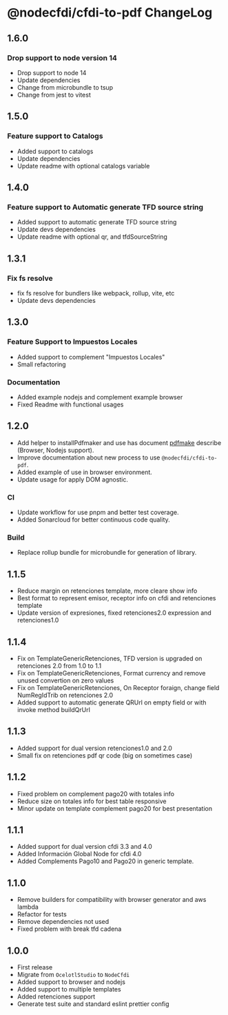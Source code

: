 # @nodecfdi/cfdi-to-pdf ChangeLog

## 1.6.0

### Drop support to node version 14

- Drop support to node 14
- Update dependencies
- Change from microbundle to tsup
- Change from jest to vitest

## 1.5.0

### Feature support to Catalogs

- Added support to catalogs
- Update dependencies
- Update readme with optional catalogs variable

## 1.4.0

### Feature support to Automatic generate TFD source string

- Added support to automatic generate TFD source string
- Update devs dependencies
- Update readme with optional qr, and tfdSourceString

## 1.3.1

### Fix fs resolve

- fix fs resolve for bundlers like webpack, rollup, vite, etc
- Update devs dependencies

## 1.3.0

### Feature Support to Impuestos Locales

- Added support to complement "Impuestos Locales"
- Small refactoring

### Documentation

- Added example nodejs and complement example browser
- Fixed Readme with functional usages

## 1.2.0

- Add helper to installPdfmaker and use has document [pdfmake](https://pdfmake.github.io/docs/0.1/getting-started/) describe (Browser, Nodejs support).
- Improve documentation about new process to use `@nodecfdi/cfdi-to-pdf`.
- Added example of use in browser environment.
- Update usage for apply DOM agnostic.

### CI

- Update workflow for use pnpm and better test coverage.
- Added Sonarcloud for better continuous code quality.

### Build

- Replace rollup bundle for microbundle for generation of library.

## 1.1.5

- Reduce margin on retenciones template, more cleare show info
- Best format to represent emisor, receptor info on cfdi and retenciones template
- Update version of expresiones, fixed retenciones2.0 expression and retenciones1.0

## 1.1.4

- Fix on TemplateGenericRetenciones, TFD version is upgraded on retenciones 2.0 from 1.0 to 1.1
- Fix on TemplateGenericRetenciones, Format currency and remove unused convertion on zero values
- Fix on TemplateGenericRetenciones, On Receptor foraign, change field NumRegIdTrib on retenciones 2.0
- Added support to automatic generate QRUrl on empty field or with invoke method buildQrUrl

## 1.1.3

- Added support for dual version retenciones1.0 and 2.0
- Small fix on retenciones pdf qr code (big on sometimes case)

## 1.1.2

- Fixed problem on complement pago20 with totales info
- Reduce size on totales info for best table responsive
- Minor update on template complement pago20 for best presentation

## 1.1.1

- Added support for dual version cfdi 3.3 and 4.0
- Added Información Global Node for cfdi 4.0
- Added Complements Pago10 and Pago20 in generic template.

## 1.1.0

- Remove builders for compatibility with browser generator and aws lambda
- Refactor for tests
- Remove dependencies not used
- Fixed problem with break tfd cadena

## 1.0.0

- First release
- Migrate from `OcelotlStudio` to `NodeCfdi`
- Added support to browser and nodejs
- Added support to multiple templates
- Added retenciones support
- Generate test suite and standard eslint prettier config
